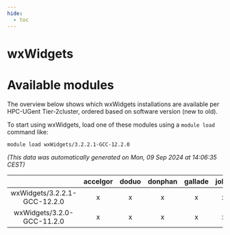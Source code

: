 ```yaml
---
hide:
  - toc
---
```


wxWidgets
=========

# Available modules


The overview below shows which wxWidgets installations are available per HPC-UGent Tier-2cluster, ordered based on software version (new to old).

To start using wxWidgets, load one of these modules using a `module load` command like:

```shell
module load wxWidgets/3.2.2.1-GCC-12.2.0
```

*(This data was automatically generated on Mon, 09 Sep 2024 at 14:06:35 CEST)*  

| |accelgor|doduo|donphan|gallade|joltik|shinx|skitty|
| :---: | :---: | :---: | :---: | :---: | :---: | :---: | :---: |
|wxWidgets/3.2.2.1-GCC-12.2.0|x|x|x|x|x|x|x|
|wxWidgets/3.2.0-GCC-11.2.0|x|x|x|x|x|-|x|
